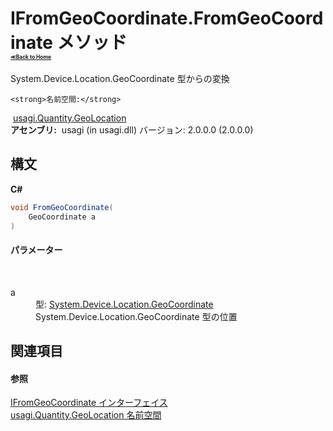 # IFromGeoCoordinate.FromGeoCoordinate メソッド <div style="font-size:30%"><a href="https://github.com/usagi/usagi.cs/blob/master/docs/Home.md">≪Back to Home</a></div> 

System.Device.Location.GeoCoordinate 型からの変換


    <strong>名前空間:</strong>
&nbsp;<a href="N_usagi_Quantity_GeoLocation.md">usagi.Quantity.GeoLocation</a><br /><strong>アセンブリ:</strong>
&nbsp;usagi (in usagi.dll) バージョン: 2.0.0.0 (2.0.0.0)

## 構文

**C#**<br />
``` C#
void FromGeoCoordinate(
	GeoCoordinate a
)
```


#### パラメーター
&nbsp;<dl><dt>a</dt><dd>型: <a href="http://msdn2.microsoft.com/ja-jp/library/ee425989" target="_blank">System.Device.Location.GeoCoordinate</a><br />System.Device.Location.GeoCoordinate 型の位置</dd></dl>

## 関連項目


#### 参照
<a href="T_usagi_Quantity_GeoLocation_IFromGeoCoordinate.md">IFromGeoCoordinate インターフェイス</a><br /><a href="N_usagi_Quantity_GeoLocation.md">usagi.Quantity.GeoLocation 名前空間</a><br />